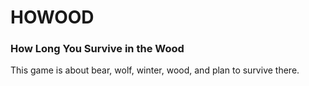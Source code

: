 # HOWOOD
### How Long You Survive in the Wood

This game is about bear, wolf, winter, wood, and plan to survive there.
